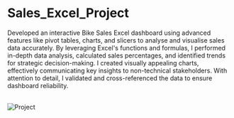 # Sales_Excel_Project

Developed an interactive Bike Sales Excel dashboard using advanced features like pivot tables, charts, and slicers to analyse and visualise sales data accurately. By leveraging Excel's functions and formulas, I performed in-depth data analysis, calculated sales percentages, and identified trends for strategic decision-making. I created visually appealing charts, effectively communicating key insights to non-technical stakeholders. With attention to detail, I validated and cross-referenced the data to ensure dashboard reliability. 
<BR>
<BR>

![Project](https://github.com/Gautamvats/Sales_Excel_Project/assets/137445534/33d254d4-33e1-476a-80ae-a63b93084b66)
